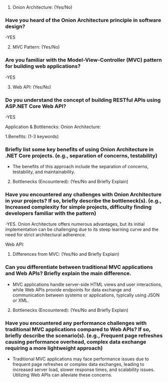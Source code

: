 1. Onion Architecture: (Yes/No) 
 
### Have you heard of the Onion Architecture principle in software design?
 
-YES 
 
2. MVC Pattern: (Yes/No) 
 
### Are you familiar with the Model-View-Controller (MVC) pattern for building web applications?
 
-YES
 
 
3. Web API: (Yes/No) 
 
### Do you understand the concept of building RESTful APIs using ASP.NET Core Web API?

-YES


Application & Bottlenecks:
Onion Architecture:

1.Benefits: (1-3 keywords)
 
 
### Briefly list some key benefits of using Onion Architecture in .NET Core projects. (e.g., separation of concerns, testability)

- The benefits of this approach include the separation of concerns, testability, and maintainability.

2. Bottlenecks (Encountered): (Yes/No and Briefly Explain)
 
### Have you encountered any challenges with Onion Architecture in your projects? If so, briefly describe the bottleneck(s). (e.g., Increased complexity for simple projects, difficulty finding developers familiar with the pattern)

-YES. Onion Architecture offers numerous advantages, but its initial implementation can be challenging due to its steep learning curve and the need for strict architectural adherence.




Web API:
 
 
1. Differences from MVC: (Yes/No and Briefly Explain)
 
 
### Can you differentiate between traditional MVC applications and Web APIs? Briefly explain the main difference.
 
- MVC applications handle server-side HTML views and user interactions, while Web APIs provide endpoints for data exchange and communication between systems or applications, typically using JSON or XML.
 
 
2. Bottlenecks (Encountered): (Yes/No and Briefly Explain)
 
 
### Have you encountered any performance challenges with traditional MVC applications compared to Web APIs? If so, briefly describe the scenario(s). (e.g., Frequent page refreshes causing performance overhead, complex data exchange requiring a more lightweight approach)

- Traditional MVC applications may face performance issues due to frequent page refreshes or complex data exchanges, leading to increased server load, slower response times, and scalability issues. Utilizing Web APIs can alleviate these concerns.



